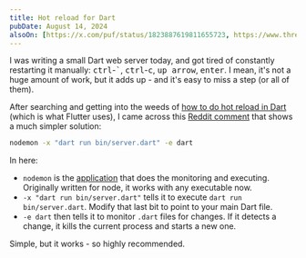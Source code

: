```yaml
---
title: Hot reload for Dart
pubDate: August 14, 2024
alsoOn: [https://x.com/puf/status/1823887619811655723, https://www.threads.net/@frankpuf/post/C-q-yQQvqfE, https://bsky.app/profile/puf.bsky.social/post/3kzptyapr5626, https://c.im/@puf/112963363684416756]
---
```



I was writing a small Dart web server today, and got tired of constantly restarting it manually: <kbd>ctrl</kbd>-<kbd>\`</kbd>, <kbd>ctrl</kbd>-<kbd>c</kbd>, <kbd>up arrow</kbd>, <kbd>enter</kbd>. I mean, it's not a huge amount of work, but it adds up - and it's easy to miss a step (or all of them).

After searching and getting into the weeds of [how to do hot reload in Dart](https://www.reddit.com/r/dartlang/comments/66fiop/using_dart_vms_hot_reload_feature_to_build_an/) (which is what Flutter uses), I came across this [Reddit comment](https://www.reddit.com/r/dartlang/comments/mcsgrb/comment/gs5lqkn/) that shows a much simpler solution:
```bash
nodemon -x "dart run bin/server.dart" -e dart
```

In here:

* `nodemon` is the [application](https://github.com/remy/nodemon) that does the monitoring and executing.  Originally written for node, it works with any executable now.
* `-x "dart run bin/server.dart"` tells it to execute `dart run bin/server.dart`. Modify that last bit to point to your main Dart file.
* `-e dart` then tells it to monitor `.dart` files for changes. If it detects a change, it kills the current process and starts a new one.

Simple, but it works - so highly recommended.


